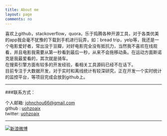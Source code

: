 ```yaml
---
title: About me
layout: page
comments: no
---
```


喜欢上github，stackoverflow，quora，乐于捣腾各种开源工具，对于各类优美的app我会毫不犹豫的下载到手机进行玩弄，如：bread trip，yelp等，我还是一个电影爱好者，常出没于豆瓣，对好电影完全没有抵抗力，当然我不喜欢在线观看，并且电影我需要从第一秒看到最后一秒，从来不会拖移动条。在运动方面斯诺克是我最爱看的，其次就是骑车。</br>
在搜索引擎方面有较多的开发经验，看相关工具源码已经不在话下。</br>
目前专注于大数据开发，对于实时和离线统计有较深研究，正在开发一个实时统计的监控平台，等项目完成会放到github上。

----

###联系方式：        

个人邮箱: [johnchou66@gmail.com](mailto:johnchou66@gmail.com)	    
github : [uohzoaix](https://github.com/uohzoaix)        
twitter: [uohzoaix](https://twitter.com/uohzoaix)

----


[![新浪微博](http://service.t.sina.com.cn/widget/qmd/1745810065/f78fbcd2/1.png)](http://weibo.com/u/1745810065?s=6uyXnP)